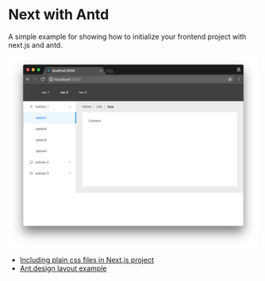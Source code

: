 # Next with Antd

A simple example for showing how to initialize your frontend project with next.js and antd.

![screenshot](screenshot.png)

- [Including plain css files in Next.js project](https://github.com/zeit/next.js/tree/master/examples/with-global-stylesheet)
- [Ant.design layout example](https://ant.design/components/layout/)
